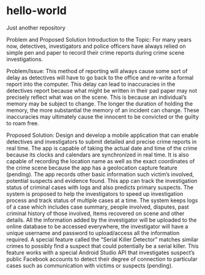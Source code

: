 # hello-world
Just another repository

Problem and Proposed Solution
Introduction to the Topic:
For many years now, detectives, investigators and police officers have always relied on simple pen and paper to record their crime reports during crime scene investigations.

Problem/Issue:
This method of reporting will always cause some sort of delay as detectives will have to go back to the office and re-write a formal report into the computer. This delay can lead to inaccuracies in the detectives report because what might be written in their pad paper may not precisely reflect what was on the scene. This is because an individual’s memory may be subject to change. The longer the duration of holding the memory, the more substantial the memory of an incident can change. These inaccuracies may ultimately cause the innocent to be convicted or the guilty to roam free. 

Proposed Solution:
Design and develop a mobile application that can enable detectives and investigators to submit detailed and precise crime reports in real time. The app is capable of taking the actual date and time of the crime because its clocks and calendars are synchronized in real time. It is also capable of recording the location name as well as the exact coordinates of the crime scene because the app has a geolocation capture feature (pending). The app records other basic information such victim’s involved, potential suspects and evidence found.
This app can track the investigation status of criminal cases with logs and also predicts primary suspects. The system is proposed to help the investigators to speed up investigation process and track status of multiple cases at a time. The system keeps logs of a case which includes case summary, people involved, disputes, past criminal history of those involved, Items recovered on scene and other details. All the information added by the investigator will be uploaded to the online database to be accessed everywhere, the investigator will have a unique username and password to upload/access all the information required.
A special feature called the “Serial Killer Detector” matches similar crimes to possibly find a suspect that could potentially be a serial killer. This feature works with a special Android Studio API that investigates suspect’s public Facebook accounts to detect their degree of connection to particular cases such as communication with victims or suspects (pending).

